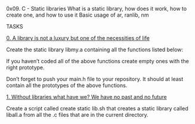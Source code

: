 0x09. C - Static libraries
What is a static library, how does it work, how to create one, and how to use it
Basic usage of ar, ranlib, nm

TASKS


[0. A library is not a luxury but one of the necessities of life](libmy.a)


Create the static library libmy.a containing all the functions listed below:


If you haven’t coded all of the above functions create empty ones with the right prototype.


Don’t forget to push your main.h file to your repository. It should at least contain all the prototypes of the above functions.


[1. Without libraries what have we? We have no past and no future](create_static_lib.sh)


Create a script called create static lib.sh that creates a static library called liball.a from all the .c files that are in the current directory.
